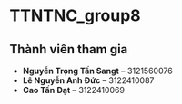 # TTNTNC_group8
## Thành viên tham gia

- **Nguyễn Trọng Tấn Sangt** – 3121560076
- **Lê Nguyễn Anh Đức** – 3122410087
- **Cao Tấn Đạt** – 3122410069
